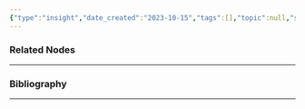 ```yaml
---
{"type":"insight","date_created":"2023-10-15","tags":[],"topic":null,"status":"seedling","url":null,"aliases":null,"summary":null,"dg-publish":true,"layout":null,"banner":null,"cssclasses":null,"permalink":"/500-insights/democracy-is-a-way-of-aggregating-preferences/","dgPassFrontmatter":true,"created":"2023-10-15T21:08:51.495-05:00","updated":"2023-10-15T21:19:20.309-05:00"}
---
```





### Related Nodes
---


### Bibliography
---


